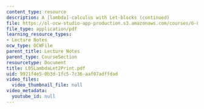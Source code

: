 ```yaml
---
content_type: resource
description: A [lambda]-calculus with Let-blocks (continued)
file: https://ol-ocw-studio-app-production.s3.amazonaws.com/courses/6-827-multithreaded-parallelism-languages-and-compilers-fall-2002/9921f4e50b3d1fc57c36aaf07adffdad_L05LambdaLet2Print.pdf
file_type: application/pdf
learning_resource_types:
- Lecture Notes
ocw_type: OCWFile
parent_title: Lecture Notes
parent_type: CourseSection
resourcetype: Document
title: L05LambdaLet2Print.pdf
uid: 9921f4e5-0b3d-1fc5-7c36-aaf07adffdad
video_files:
  video_thumbnail_file: null
video_metadata:
  youtube_id: null
---
```


